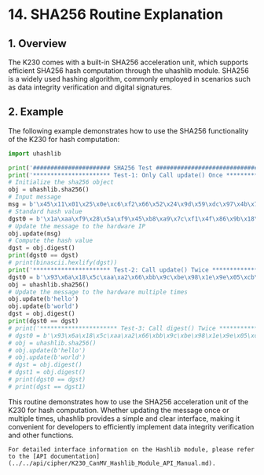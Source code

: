 # 14. SHA256 Routine Explanation

## 1. Overview

The K230 comes with a built-in SHA256 acceleration unit, which supports efficient SHA256 hash computation through the uhashlib module. SHA256 is a widely used hashing algorithm, commonly employed in scenarios such as data integrity verification and digital signatures.

## 2. Example

The following example demonstrates how to use the SHA256 functionality of the K230 for hash computation:

```python
import uhashlib

print('###################### SHA256 Test ##############################')
print('********************** Test-1: Only Call update() Once ******************') 
# Initialize the sha256 object
obj = uhashlib.sha256() 
# Input message
msg = b'\x45\x11\x01\x25\x0e\xc6\xf2\x66\x52\x24\x9d\x59\xdc\x97\x4b\x73\x61\xd5\x71\xa8\x10\x1c\xdf\xd3\x6a\xba\x3b\x58\x54\xd3\xae\x08\x6b\x5f\xdd\x45\x97\x72\x1b\x66\xe3\xc0\xdc\x5d\x8c\x60\x6d\x96\x57\xd0\xe3\x23\x28\x3a\x52\x17\xd1\xf5\x3f\x2f\x28\x4f\x57\xb8' 
# Standard hash value
dgst0 = b'\x1a\xaa\xf9\x28\x5a\xf9\x45\xb8\xa9\x7c\xf1\x4f\x86\x9b\x18\x90\x14\xc3\x84\xf3\xc7\xc2\xb7\xd2\xdf\x8a\x97\x13\xbf\xfe\x0b\xf1' 
# Update the message to the hardware IP
obj.update(msg) 
# Compute the hash value
dgst = obj.digest()
print(dgst0 == dgst) 
# print(binascii.hexlify(dgst))
print('********************** Test-2: Call update() Twice ******************')
dgst0 = b'\x93\x6a\x18\x5c\xaa\xa2\x66\xbb\x9c\xbe\x98\x1e\x9e\x05\xcb\x78\xcd\x73\x2b\x0b\x32\x80\xeb\x94\x44\x12\xbb\x6f\x8f\x8f\x07\xaf'
obj = uhashlib.sha256() 
# Update the message to the hardware multiple times
obj.update(b'hello')
obj.update(b'world')
dgst = obj.digest()
print(dgst0 == dgst) 
# print('********************** Test-3: Call digest() Twice ******************') 
# dgst0 = b'\x93\x6a\x18\x5c\xaa\xa2\x66\xbb\x9c\xbe\x98\x1e\x9e\x05\xcb\x78\xcd\x73\x2b\x0b\x32\x80\xeb\x94\x44\x12\xbb\x6f\x8f\x8f\x07\xaf' 
# obj = uhashlib.sha256() 
# obj.update(b'hello') 
# obj.update(b'world') 
# dgst = obj.digest() 
# dgst1 = obj.digest() 
# print(dgst0 == dgst) 
# print(dgst == dgst1)
```

This routine demonstrates how to use the SHA256 acceleration unit of the K230 for hash computation. Whether updating the message once or multiple times, uhashlib provides a simple and clear interface, making it convenient for developers to efficiently implement data integrity verification and other functions.

```{admonition} Note
For detailed interface information on the Hashlib module, please refer to the [API documentation](../../api/cipher/K230_CanMV_Hashlib_Module_API_Manual.md).
```
